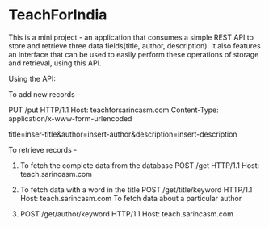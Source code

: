 TeachForIndia
=============

This is a mini project -  an application that consumes a simple REST API to store and retrieve three data fields(title, author, description). It also features an interface that can be used to easily perform these operations of storage and retrieval, using this API.

Using the API:

To add new records - 

PUT /put HTTP/1.1
  Host: teachforsarincasm.com
  Content-Type: application/x-www-form-urlencoded

  title=inser-title&author=insert-author&description=insert-description

To retrieve records -

1) To fetch the complete data from the database
POST /get HTTP/1.1
  Host: teach.sarincasm.com
  
2) To fetch data with a word in the title
POST /get/title/keyword HTTP/1.1
  Host: teach.sarincasm.com
To fetch data about a particular author

3) POST /get/author/keyword HTTP/1.1
Host: teach.sarincasm.com

